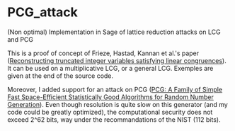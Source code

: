 # PCG_attack
(Non optimal) Implementation in Sage of lattice reduction attacks on LCG and PCG


This is a proof of concept of Frieze, Hastad, Kannan et al.'s paper ([Reconstructing truncated integer variables satisfying linear congruences](https://www.math.cmu.edu/~af1p/Texfiles/RECONTRUNC.pdf)).
It can be used on a multiplicative LCG, or a general LCG. Exemples are given at the end of the source code.

Moreover, I added support for an attack on PCG ([PCG: A Family of Simple Fast Space-Efficient Statistically Good Algorithms for Random Number Generation](http://www.pcg-random.org/pdf/toms-oneill-pcg-family-v1.02.pdf)).
Even though resolution is quite slow on this generator (and my code could be greatly optimized), the computational security does not exceed 2^62 bits, way under the recommandations of the NIST (112 bits).
